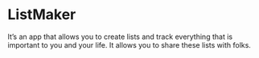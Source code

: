 # ListMaker

It’s an app that allows you to create lists and track everything that is important to you and your
life. It allows you to share these lists with folks.
